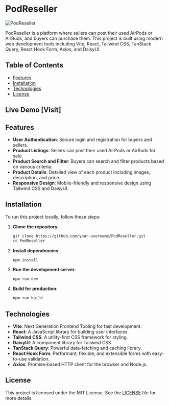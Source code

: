 

# PodReseller

![PodReseller](https://github.com/Dipongkor-Roy/PodReseller-client/assets/108410160/455b4f53-b660-4eb9-9e18-bd161a500101)

PodReseller is a platform where sellers can post their used AirPods or AirBuds, and buyers can purchase them. This project is built using modern web development tools including Vite, React, Tailwind CSS, TanStack Query, React Hook Form, Axios, and DaisyUI.

## Table of Contents
- [Features](#features)
- [Installation](#installation)
- [Technologies](#technologies)
- [License](#license)

  

## Live Demo [Visit]




## Features

- **User Authentication**: Secure login and registration for buyers and sellers.
- **Product Listings**: Sellers can post their used AirPods or AirBuds for sale.
- **Product Search and Filter**: Buyers can search and filter products based on various criteria.
- **Product Details**: Detailed view of each product including images, description, and price.
- **Responsive Design**: Mobile-friendly and responsive design using Tailwind CSS and DaisyUI.

## Installation

To run this project locally, follow these steps:

1. **Clone the repository**:

    ```bash
    git clone https://github.com/your-username/PodReseller.git
    cd PodReseller
    ```

2. **Install dependencies**:

    ```bash
    npm install
    ```

3. **Run the development server**:

    ```bash
    npm run dev
    ```

4. **Build for production**:

    ```bash
    npm run build
    ```


## Technologies

- **Vite**: Next Generation Frontend Tooling for fast development.
- **React**: A JavaScript library for building user interfaces.
- **Tailwind CSS**: A utility-first CSS framework for styling.
- **DaisyUI**: A component library for Tailwind CSS.
- **TanStack Query**: Powerful data-fetching and caching library.
- **React Hook Form**: Performant, flexible, and extensible forms with easy-to-use validation.
- **Axios**: Promise-based HTTP client for the browser and Node.js.



## License

This project is licensed under the MIT License. See the [LICENSE](LICENSE) file for more details.

